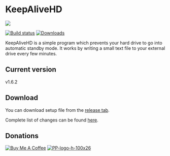 # KeepAliveHD

<img src="https://github.com/stsrki/KeepAliveHD/blob/master/Design/Images/128x128/App04.png" />

[![Build status](https://ci.appveyor.com/api/projects/status/be2sr7hpx3kj3gee?svg=true)](https://ci.appveyor.com/project/stsrki/keepalivehd) [![Downloads](https://img.shields.io/github/downloads/stsrki/KeepAliveHD/total.svg)](https://github.com/stsrki/KeepAliveHD/releases)

KeepAliveHD is a simple program which prevents your hard drive to go into automatic standby mode. It works by writing a small text file to your external drive every few minutes.

## Current version
v1.6.2

## Download
You can download setup file from the [release tab](https://github.com/stsrki/KeepAliveHD/releases).

Complete list of changes can be found [here](https://github.com/stsrki/keepalivehd/blob/master/CHANGES.md).

## Donations
<a href="https://www.buymeacoffee.com/mladenmacanovic" target="_blank"><img src="https://www.buymeacoffee.com/assets/img/custom_images/white_img.png" alt="Buy Me A Coffee" style="height: auto !important;width: auto !important;" ></a> <a href="https://www.paypal.me/mladenmacanovic/5usd" id="donate-amount-5-usd"><img src="https://i.ibb.co/BKtv9Fs/PP-logo-h-100x26.png" alt="PP-logo-h-100x26" border="0"></a>
